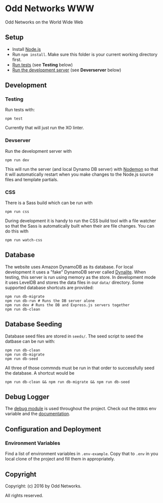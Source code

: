 Odd Networks WWW
================
Odd Networks on the World Wide Web

Setup
-----
* Install [Node.js](https://nodejs.org/en/)
* Run `npm install`. Make sure this folder is your current working directory first.
* [Run tests](#testing) (see __Testing__ below)
* [Run the development server](#devserver) (see __Deverserver__ below)

Development
-----------
### Testing
Run tests with:

    npm test

Currently that will just run the XO linter.

### Devserver
Run the development server with

    npm run dev

This will run the server (and local Dynamo DB server) with [Nodemon](https://github.com/remy/nodemon) so that it will automatically restart when you make changes to the Node.js source files and template partials.

### CSS
There is a Sass build which can be run with

    npm run css

During development it is handy to run the CSS build tool with a file watcher so that the Sass is automatically built when their are file changes. You can do this with

    npm run watch-css

Database
--------
The website uses Amazon DynamoDB as its database. For local development it uses a "fake" DynamoDB server called [Dynalite](https://github.com/mhart/dynalite). When testing, this server is run using memory as the store. In development mode it uses LevelDB and stores the data files in our `data/` directory. Some supported database shortcuts are provided:

    npm run db-migrate
    npm run db-run # Runs the DB server alone
    npm run dev # Runs the DB and Express.js servers together
    npm run db-clean

Database Seeding
----------------
Database seed files are stored in `seeds/`. The seed script to seed the datbase can be run with:

    npm run db-clean
    npm run db-migrate
    npm run db-seed

All three of those commnds must be run in that order to successfully seed the database. A shortcut would be

    npm run db-clean && npm run db-migrate && npm run db-seed

Debug Logger
------------
The [debug module](https://github.com/visionmedia/debug) is used throughout the project. Check out the `DEBUG` env variable and the [documentation](https://github.com/visionmedia/debug).

Configuration and Deployment
----------------------------
### Environment Variables
Find a list of environment variables in `.env-example`. Copy that to `.env` in you local clone of the project and fill them in appropriately.

Copyright
---------
Copyright: (c) 2016 by Odd Networks.

All rights reserved.
